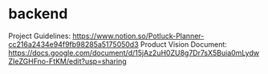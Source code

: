 # backend

Project Guidelines: https://www.notion.so/Potluck-Planner-cc216a2434e94f9fb98285a5175050d3
Product Vision Document: https://docs.google.com/document/d/15jAz2uH0ZU8g7Dr7sX5Buia0mLydwZIeZGHFno-FtKM/edit?usp=sharing
